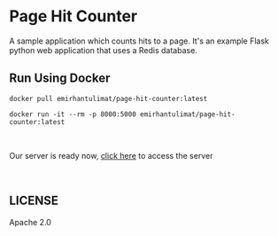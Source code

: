 <!-- headers -->
# Page Hit Counter
A sample application which counts hits to a page. It's an example Flask python web application that uses a Redis database.

## Run Using Docker

```
docker pull emirhantulimat/page-hit-counter:latest

docker run -it --rm -p 8000:5000 emirhantulimat/page-hit-counter:latest
```
<br>

Our server is ready now, [click here](http://localhost:5000/) to access the server

<br>


## LICENSE

Apache 2.0
